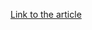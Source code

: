 [Link to the article](https://blog.trendmicro.com/trendlabs-security-intelligence/new-banking-malware-uses-network-sniffing-for-data-theft/)

